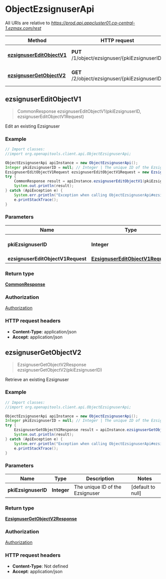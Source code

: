 # ObjectEzsignuserApi

All URIs are relative to *https://prod.api.appcluster01.ca-central-1.ezmax.com/rest*

Method | HTTP request | Description
------------- | ------------- | -------------
[**ezsignuserEditObjectV1**](ObjectEzsignuserApi.md#ezsignuserEditObjectV1) | **PUT** /1/object/ezsignuser/{pkiEzsignuserID} | Edit an existing Ezsignuser
[**ezsignuserGetObjectV2**](ObjectEzsignuserApi.md#ezsignuserGetObjectV2) | **GET** /2/object/ezsignuser/{pkiEzsignuserID} | Retrieve an existing Ezsignuser



## ezsignuserEditObjectV1

> CommonResponse ezsignuserEditObjectV1(pkiEzsignuserID, ezsignuserEditObjectV1Request)

Edit an existing Ezsignuser



### Example

```java
// Import classes:
//import org.openapitools.client.api.ObjectEzsignuserApi;

ObjectEzsignuserApi apiInstance = new ObjectEzsignuserApi();
Integer pkiEzsignuserID = null; // Integer | The unique ID of the Ezsignuser
EzsignuserEditObjectV1Request ezsignuserEditObjectV1Request = new EzsignuserEditObjectV1Request(); // EzsignuserEditObjectV1Request | 
try {
    CommonResponse result = apiInstance.ezsignuserEditObjectV1(pkiEzsignuserID, ezsignuserEditObjectV1Request);
    System.out.println(result);
} catch (ApiException e) {
    System.err.println("Exception when calling ObjectEzsignuserApi#ezsignuserEditObjectV1");
    e.printStackTrace();
}
```

### Parameters


Name | Type | Description  | Notes
------------- | ------------- | ------------- | -------------
 **pkiEzsignuserID** | **Integer**| The unique ID of the Ezsignuser | [default to null]
 **ezsignuserEditObjectV1Request** | [**EzsignuserEditObjectV1Request**](EzsignuserEditObjectV1Request.md)|  |

### Return type

[**CommonResponse**](CommonResponse.md)

### Authorization

[Authorization](../README.md#Authorization)

### HTTP request headers

- **Content-Type**: application/json
- **Accept**: application/json


## ezsignuserGetObjectV2

> EzsignuserGetObjectV2Response ezsignuserGetObjectV2(pkiEzsignuserID)

Retrieve an existing Ezsignuser



### Example

```java
// Import classes:
//import org.openapitools.client.api.ObjectEzsignuserApi;

ObjectEzsignuserApi apiInstance = new ObjectEzsignuserApi();
Integer pkiEzsignuserID = null; // Integer | The unique ID of the Ezsignuser
try {
    EzsignuserGetObjectV2Response result = apiInstance.ezsignuserGetObjectV2(pkiEzsignuserID);
    System.out.println(result);
} catch (ApiException e) {
    System.err.println("Exception when calling ObjectEzsignuserApi#ezsignuserGetObjectV2");
    e.printStackTrace();
}
```

### Parameters


Name | Type | Description  | Notes
------------- | ------------- | ------------- | -------------
 **pkiEzsignuserID** | **Integer**| The unique ID of the Ezsignuser | [default to null]

### Return type

[**EzsignuserGetObjectV2Response**](EzsignuserGetObjectV2Response.md)

### Authorization

[Authorization](../README.md#Authorization)

### HTTP request headers

- **Content-Type**: Not defined
- **Accept**: application/json

